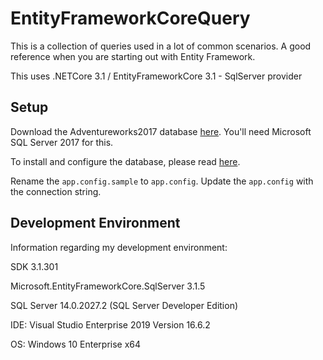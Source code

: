 # EntityFrameworkCoreQuery
This is a collection of queries used in a lot of common scenarios. A good reference when you are starting out with Entity Framework.

This uses .NETCore 3.1 / EntityFrameworkCore 3.1 - SqlServer provider

## Setup

Download the Adventureworks2017 database [here](https://github.com/Microsoft/sql-server-samples/releases/tag/adventureworks).  You'll need Microsoft SQL Server 2017 for this.

To install and configure the database, please read [here](https://docs.microsoft.com/en-us/sql/samples/adventureworks-install-configure?view=sql-server-ver15).

Rename the `app.config.sample` to `app.config`. Update the `app.config` with the connection string.

## Development Environment

Information regarding my development environment:

SDK 3.1.301

Microsoft.EntityFrameworkCore.SqlServer 3.1.5

SQL Server 14.0.2027.2  (SQL Server Developer Edition)

IDE: Visual Studio Enterprise 2019 Version 16.6.2

OS: Windows 10 Enterprise x64
